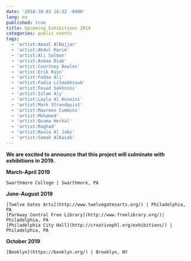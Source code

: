 ```yaml
---
date: '2018-10-03 16:32 -0400'
lang: en
published: true
title: Upcoming Exhibitions 2019
categories: public events
tags:
  - 'artist:Amaal AlNajjar'
  - 'artist:Abdul Karim'
  - 'artist:Ali Salman'
  - 'artist:Asmaa Diab'
  - 'artist:Courtney Bowles'
  - 'artist:Erik Ruin'
  - 'artist:Fadaa Ali'
  - 'artist:Fadia Lilmakhzoub'
  - 'artist:Fouad Sakhnini'
  - 'artist:Islam Aly'
  - 'artist:Layla Al Huseini'
  - 'artist:Mark Strandquist'
  - 'artist:Maureen Cummins'
  - 'artist:Mohamed'
  - 'artist:Osama Herkal'
  - 'artist:Raghad'
  - 'artist:Roula Al Jabi'
  - 'artist:Samah AlKasab'
---
```

**We are excited to announce that this project will culminate with exhibitions in 2019.**


**March-April 2019**

	Swarthmore College | Swarthmore, PA
    
**June-August 2019**

	[Twelve Gates Arts](http://www.twelvegatesarts.org/) | Philadelphia, PA 
	[Parkway Central Free Library](http://www.freelibrary.org/)| Philadelphia, PA 
	[Philadelphia City Hall](http://creativephl.org/exhibitions/) | Philadelphia, PA
        
**October 2019**

	[Booklyn](https://booklyn.org/) | Brooklyn, NY
